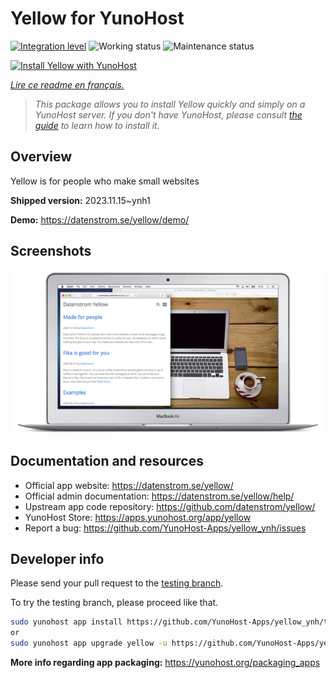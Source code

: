 <!--
N.B.: This README was automatically generated by https://github.com/YunoHost/apps/tree/master/tools/README-generator
It shall NOT be edited by hand.
-->

# Yellow for YunoHost

[![Integration level](https://dash.yunohost.org/integration/yellow.svg)](https://dash.yunohost.org/appci/app/yellow) ![Working status](https://ci-apps.yunohost.org/ci/badges/yellow.status.svg) ![Maintenance status](https://ci-apps.yunohost.org/ci/badges/yellow.maintain.svg)

[![Install Yellow with YunoHost](https://install-app.yunohost.org/install-with-yunohost.svg)](https://install-app.yunohost.org/?app=yellow)

*[Lire ce readme en français.](./README_fr.md)*

> *This package allows you to install Yellow quickly and simply on a YunoHost server.
If you don't have YunoHost, please consult [the guide](https://yunohost.org/#/install) to learn how to install it.*

## Overview

Yellow is for people who make small websites

**Shipped version:** 2023.11.15~ynh1

**Demo:** https://datenstrom.se/yellow/demo/

## Screenshots

![Screenshot of Yellow](./doc/screenshots/datenstrom-yellow-en.png)

## Documentation and resources

* Official app website: <https://datenstrom.se/yellow/>
* Official admin documentation: <https://datenstrom.se/yellow/help/>
* Upstream app code repository: <https://github.com/datenstrom/yellow/>
* YunoHost Store: <https://apps.yunohost.org/app/yellow>
* Report a bug: <https://github.com/YunoHost-Apps/yellow_ynh/issues>

## Developer info

Please send your pull request to the [testing branch](https://github.com/YunoHost-Apps/yellow_ynh/tree/testing).

To try the testing branch, please proceed like that.

``` bash
sudo yunohost app install https://github.com/YunoHost-Apps/yellow_ynh/tree/testing --debug
or
sudo yunohost app upgrade yellow -u https://github.com/YunoHost-Apps/yellow_ynh/tree/testing --debug
```

**More info regarding app packaging:** <https://yunohost.org/packaging_apps>
